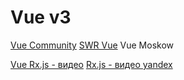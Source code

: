 # Vue v3

[Vue Community](https://vue-community.org/guide/)
[SWR Vue](https://docs-swrv.netlify.app/)
Vue Moskow

[Vue Rx.js - видео](https://www.youtube.com/watch?v=sgSV681n18I)
[Rx.js - видео yandex](https://www.youtube.com/watch?v=77UZsxGV7Cw&t=1577s)
